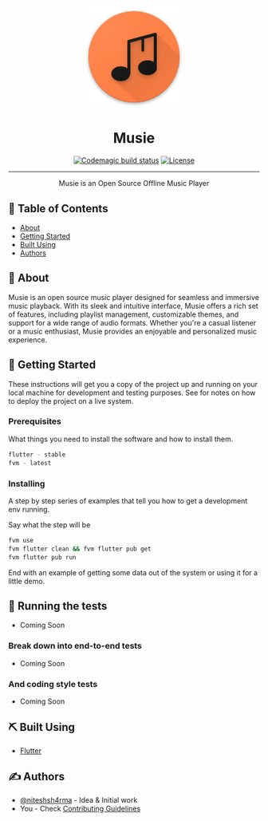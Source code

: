 <h1 align="center">
  <a href="" rel="noopener">
  <img width=200px height=200px src="assets/images/app_icon.png" alt="Musie logo"></a>
</h1>

<h1 align="center">Musie</h3>

<div align="center">

[![Codemagic build status](https://api.codemagic.io/apps/64b287f7ac19c1b98c902e12/64b287f7ac19c1b98c902e11/status_badge.svg)](https://codemagic.io/apps/64b287f7ac19c1b98c902e12/64b287f7ac19c1b98c902e11/latest_build)
[![License](https://img.shields.io/badge/license-MIT-blue.svg)](/LICENSE)

</div>

---

<p align="center"> Musie is an Open Source Offline Music Player
  <br>
</p>

## 📝 Table of Contents

- [About](#about)
- [Getting Started](#getting_started)
- [Built Using](#built_using)
- [Authors](#authors)

## 🧐 About <a name = "about"></a>

Musie is an open source music player designed for seamless and immersive music playback. With its sleek and intuitive interface, Musie offers a rich set of features, including playlist management, customizable themes, and support for a wide range of audio formats. Whether you're a casual listener or a music enthusiast, Musie provides an enjoyable and personalized music experience.

## 🏁 Getting Started <a name = "getting_started"></a>

These instructions will get you a copy of the project up and running on your local machine for development and testing purposes. See for notes on how to deploy the project on a live system.

### Prerequisites

What things you need to install the software and how to install them.

```bash
flutter - stable
fvm - latest
```

### Installing

A step by step series of examples that tell you how to get a development env running.

Say what the step will be

```bash
fvm use
fvm flutter clean && fvm flutter pub get
fvm flutter pub run
```

End with an example of getting some data out of the system or using it for a little demo.

## 🔧 Running the tests <a name = "tests"></a>

- Coming Soon

### Break down into end-to-end tests

- Coming Soon

### And coding style tests

- Coming Soon

## ⛏️ Built Using <a name = "built_using"></a>

- [Flutter](https://www.flutter.dev/)

## ✍️ Authors <a name = "authors"></a>

- [@niteshsh4rma](https://github.com/niteshsh4rma) - Idea & Initial work
- You - Check [Contributing Guidelines](./CONTRIBUTING.md)
